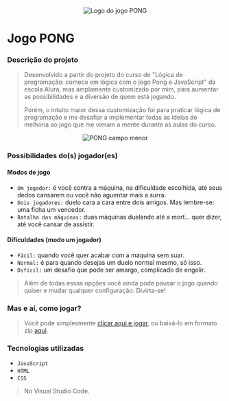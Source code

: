 <div align="center">

![Logo do jogo PONG](https://user-images.githubusercontent.com/125421247/221722630-57dc63de-b5c6-43c1-94b5-2c2d5e704235.png)

</div>

# Jogo PONG

### Descrição do projeto

> Desenvolvido a partir do projeto do curso de "Lógica de programação: comece em lógica com o jogo Pong e JavaScript" da escola Alura, mas amplamente customizado por mim, para aumentar as possibilidades e a diversão de quem está jogando.</p>
> Porém, o intuito maior dessa customização foi para praticar lógica de programação e me desafiar a implementar todas as ideias de melhoria ao jogo que me vieram a mente durante as aulas do curso.

<div align="center">

![PONG campo menor](https://user-images.githubusercontent.com/125421247/221727381-5e3c5618-d028-4c55-b655-c0b74ec532f9.png)

</div>

### Possibilidades do(s) jogador(es)

#### Modos de jogo
- `Um jogador:` é você contra a máquina, na dificuldade escolhida, até seus dedos cansarem ou você não aguentar mais a surra.
- `Dois jogadores:` duelo cara a cara entre dois amigos. Mas lembre-se: uma ficha um vencedor.
- `Batalha das máquinas:` duas máquinas duelando até a mort... quer dizer, até você cansar de assistir.

#### Dificuldades (modo um jogador)
- `Fácil:` quando você quer acabar com a máquina sem suar.
- `Normal:` é para quando desejas um duelo normal mesmo, só isso.
- `Difícil:` um desafio que pode ser amargo, complicado de engolir.

> Além de todas essas opções você ainda pode pausar o jogo quando quiser e mudar qualquer configuração. Divirta-se!

### Mas e aí, como jogar?

> Você pode simplesmente <a href="https://jogo-pong-luisbrunca.vercel.app/">clicar aqui e jogar</a>, ou baixá-lo em formato zip <a href="https://github.com/luisbrunca/jogoPong/archive/refs/heads/main.zip">aqui</a>.

### Tecnologias utilizadas

- `JavaScript`
- `HTML`
- `CSS`
> No Visual Studio Code.
